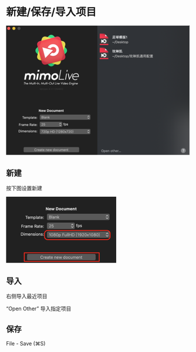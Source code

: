 # 新建/保存/导入项目

<img src="../img/project/project1.png" width="500" />

## 新建

按下图设置新建

<img src="../img/project/project2.png" width="300" />

## 导入

右侧导入最近项目

“Open Other” 导入指定项目

## 保存

File - Save (⌘S)

